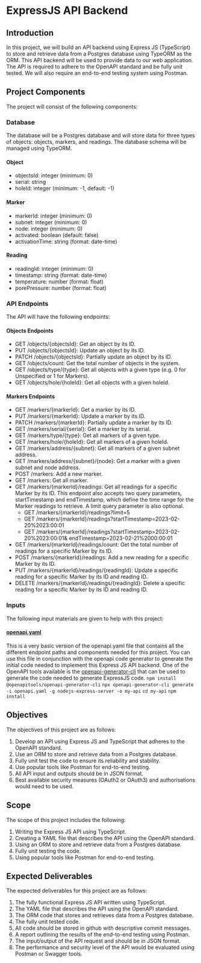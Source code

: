 # ExpressJS API Backend

## Introduction
In this project, we will build an API backend using Express JS (TypeScript) to store and retrieve data from a Postgres database using TypeORM as the ORM. This API backend will be used to provide data to our web application. The API is required to adhere to the OpenAPI standard and be fully unit tested. We will also require an end-to-end testing system using Postman.

## Project Components
The project will consist of the following components:
### Database
The database will be a Postgres database and will store data for three types of objects: objects, markers, and readings. The database schema will be managed using TypeORM.
#### Object
- objectsId: integer (minimum: 0)
- serial: string
- holeId: integer (minimum: -1, default: -1)
#### Marker
- markerId: integer (minimum: 0)
- subnet: integer (minimum: 0)
- node: integer (minimum: 0)
- activated: boolean (default: false)
- activationTime: string (format: date-time)
#### Reading
- readingId: integer (minimum: 0)
- timestamp: string (format: date-time)
- temperature: number (format: float)
- porePressure: number (format: float)
### API Endpoints
The API will have the following endpoints:
#### Objects Endpoints
- GET /objects/{objectsId}: Get an object by its ID.
- PUT /objects/{objectsId}: Update an object by its ID.
- PATCH /objects/{objectsId}: Partially update an object by its ID.
- GET /objects/count: Get the total number of objects in the system.
- GET /objects/type/{type}: Get all objects with a given type (e.g. 0 for Unspecified or 1 for Markers).
- GET /objects/hole/{holeId}: Get all objects with a given holeId.
#### Markers Endpoints
- GET /markers/{markerId}: Get a marker by its ID.
- PUT /markers/{markerId}: Update a marker by its ID.
- PATCH /markers/{markerId}: Partially update a marker by its ID.
- GET /markers/serial/{serial}: Get a marker by its serial.
- GET /markers/type/{type}: Get all markers of a given type.
- GET /markers/hole/{holeId}: Get all markers of a given holeId.
- GET /markers/address/{subnet}: Get all markers of a given subnet address.
- GET /markers/address/{subnet}/{node}: Get a marker with a given subnet and node address.
- POST /markers: Add a new marker.
- GET /markers: Get all marker.
- GET /markers/{markerId}/readings: Get all readings for a specific Marker by its ID. This endpoint also accepts two query parameters, startTimestamp and endTimestamp, which define the time range for the Marker readings to retrieve. A limit query parameter is also optional.
  - GET /markers/{markerId}/readings?limit=5
  - GET /markers/{markerId}/readings?startTimestamp=2023-02-20%2023:00:01
  - GET /markers/{markerId}/readings?startTimestamp=2023-02-20%2023:00:01& endTimestamp=2023-02-21%2000:00:01
- GET /markers/{markerId}/readings/count: Get the total number of readings for a specific Marker by its ID.
- POST /markers/{markerId}/readings: Add a new reading for a specific Marker by its ID.
- PUT /markers/{markerId}/readings/{readingId}: Update a specific reading for a specific Marker by its ID and reading ID.
- DELETE /markers/{markerId}/readings/{readingId}: Delete a specific reading for a specific Marker by its ID and reading ID.
### Inputs
The following input materials are given to help with this project:
#### [openapi.yaml](./openapi.yaml)
This is a very basic version of the openapi.yaml file that contains all the different endpoint paths and components needed for this project. You can use this file in conjunction with the openapi code generator to generate the initial code needed to implement this Express JS API backend.
One of the OpenAPI tools available is the [openapi-generator-cli](https://github.com/OpenAPITools/openapi-generator-cli) that can be used to generate the code needed to generate ExpressJS code.
`npm install @openapitools/openapi-generator-cli`
`npx openapi-generator-cli generate -i openapi.yaml -g nodejs-express-server -o my-api`
`cd my-api`
`npm install`

## Objectives
The objectives of this project are as follows:
1.	Develop an API using Express JS and TypeScript that adheres to the OpenAPI standard.
2.	Use an ORM to store and retrieve data from a Postgres database.
3.	Fully unit test the code to ensure its reliability and stability.
4.	Use popular tools like Postman for end-to-end testing.
5.	All API input and outputs should be in JSON format.
6.	Best available security measures (OAuth2 or OAuth3) and authorisations would need to be used.
## Scope
The scope of this project includes the following:
1.	Writing the Express JS API using TypeScript.
2.	Creating a YAML file that describes the API using the OpenAPI standard.
3.	Using an ORM to store and retrieve data from a Postgres database.
4.	Fully unit testing the code.
5.	Using popular tools like Postman for end-to-end testing.
## Expected Deliverables
The expected deliverables for this project are as follows:
1.	The fully functional Express JS API written using TypeScript.
2.	The YAML file that describes the API using the OpenAPI standard.
3.	The ORM code that stores and retrieves data from a Postgres database.
4.	The fully unit tested code.
5.	All code should be stored in github with descriptive commit messages.
6.	A report outlining the results of the end-to-end testing using Postman.
7.	The input/output of the API request and should be in JSON format.
8.	The performance and security level of the API would be evaluated using Postman or Swagger tools. 
